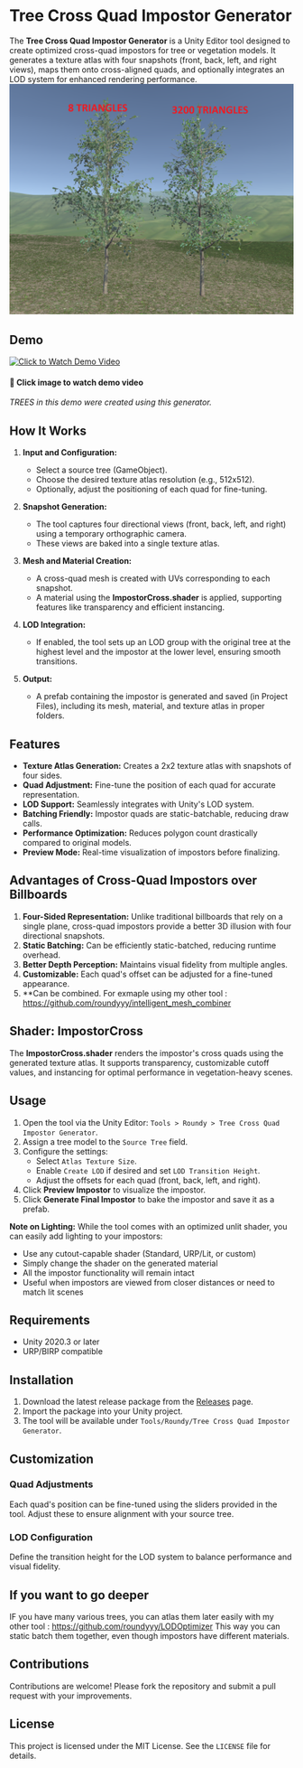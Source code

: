 # Tree Cross Quad Impostor Generator

The **Tree Cross Quad Impostor Generator** is a Unity Editor tool designed to create optimized cross-quad impostors for tree or vegetation models. It generates a texture atlas with four snapshots (front, back, left, and right views), maps them onto cross-aligned quads, and optionally integrates an LOD system for enhanced rendering performance.
![Screenshot](screenshot.png)

## Demo

[<img src="https://img.youtube.com/vi/Sw4tQi6weog/maxresdefault.jpg" width="600px" alt="Click to Watch Demo Video">](https://youtu.be/Sw4tQi6weog)
#### 🎥 Click image to watch demo video

*TREES in this demo were created using this generator.*

## How It Works

1. **Input and Configuration:**
   - Select a source tree (GameObject).
   - Choose the desired texture atlas resolution (e.g., 512x512).
   - Optionally, adjust the positioning of each quad for fine-tuning.

2. **Snapshot Generation:**
   - The tool captures four directional views (front, back, left, and right) using a temporary orthographic camera.
   - These views are baked into a single texture atlas.

3. **Mesh and Material Creation:**
   - A cross-quad mesh is created with UVs corresponding to each snapshot.
   - A material using the **ImpostorCross.shader** is applied, supporting features like transparency and efficient instancing.

4. **LOD Integration:**
   - If enabled, the tool sets up an LOD group with the original tree at the highest level and the impostor at the lower level, ensuring smooth transitions.

5. **Output:**
   - A prefab containing the impostor is generated and saved (in Project Files), including its mesh, material, and texture atlas in proper folders.

## Features

- **Texture Atlas Generation:** Creates a 2x2 texture atlas with snapshots of four sides.
- **Quad Adjustment:** Fine-tune the position of each quad for accurate representation.
- **LOD Support:** Seamlessly integrates with Unity's LOD system.
- **Batching Friendly:** Impostor quads are static-batchable, reducing draw calls.
- **Performance Optimization:** Reduces polygon count drastically compared to original models.
- **Preview Mode:** Real-time visualization of impostors before finalizing.

## Advantages of Cross-Quad Impostors over Billboards

1. **Four-Sided Representation:** Unlike traditional billboards that rely on a single plane, cross-quad impostors provide a better 3D illusion with four directional snapshots.
2. **Static Batching:** Can be efficiently static-batched, reducing runtime overhead.
3. **Better Depth Perception:** Maintains visual fidelity from multiple angles.
4. **Customizable:** Each quad's offset can be adjusted for a fine-tuned appearance.
5. **Can be combined. For exmaple using my other tool :  https://github.com/roundyyy/intelligent_mesh_combiner

## Shader: ImpostorCross

The **ImpostorCross.shader** renders the impostor's cross quads using the generated texture atlas. It supports transparency, customizable cutoff values, and instancing for optimal performance in vegetation-heavy scenes.

## Usage

1. Open the tool via the Unity Editor: `Tools > Roundy > Tree Cross Quad Impostor Generator`.
2. Assign a tree model to the `Source Tree` field.
3. Configure the settings:
   - Select `Atlas Texture Size`.
   - Enable `Create LOD` if desired and set `LOD Transition Height`.
   - Adjust the offsets for each quad (front, back, left, and right).
4. Click **Preview Impostor** to visualize the impostor.
5. Click **Generate Final Impostor** to bake the impostor and save it as a prefab.

**Note on Lighting:** While the tool comes with an optimized unlit shader, you can easily add lighting to your impostors:
- Use any cutout-capable shader (Standard, URP/Lit, or custom)
- Simply change the shader on the generated material
- All the impostor functionality will remain intact
- Useful when impostors are viewed from closer distances or need to match lit scenes

## Requirements

- Unity 2020.3 or later
- URP/BIRP compatible

## Installation

1. Download the latest release package from the [Releases](https://github.com/roundyyy/TreeCrossQuadImpostorGenerator/releases/) page.
2. Import the package into your Unity project.
3. The tool will be available under `Tools/Roundy/Tree Cross Quad Impostor Generator`.

## Customization

### Quad Adjustments
Each quad's position can be fine-tuned using the sliders provided in the tool. Adjust these to ensure alignment with your source tree.

### LOD Configuration
Define the transition height for the LOD system to balance performance and visual fidelity.

## If you want to go deeper
IF you have many various trees, you can atlas them later easily with my other tool : https://github.com/roundyyy/LODOptimizer
This way you can static batch them together, even though impostors have different materials.

## Contributions

Contributions are welcome! Please fork the repository and submit a pull request with your improvements.

## License

This project is licensed under the MIT License. See the `LICENSE` file for details.
